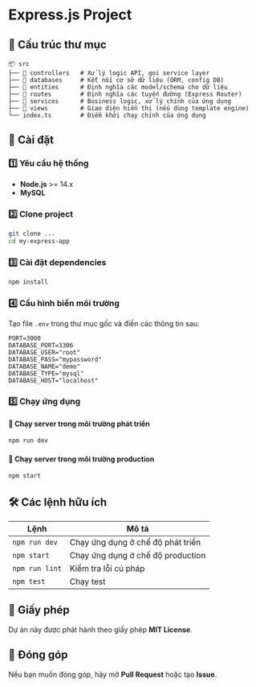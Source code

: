 # Express.js Project
## 📂 Cấu trúc thư mục

```plaintext
📦 src
├── 📂 controllers   # Xử lý logic API, gọi service layer
├── 📂 databases     # Kết nối cơ sở dữ liệu (ORM, config DB)
├── 📂 entities      # Định nghĩa các model/schema cho dữ liệu
├── 📂 routes        # Định nghĩa các tuyến đường (Express Router)
├── 📂 services      # Business logic, xử lý chính của ứng dụng
├── 📂 views         # Giao diện hiển thị (nếu dùng template engine)
└── index.ts        # Điểm khởi chạy chính của ứng dụng
```

## 🎯 Cài đặt

### 1️⃣ Yêu cầu hệ thống
- **Node.js** >= 14.x
- **MySQL**

### 2️⃣ Clone project
```bash
git clone ...
cd my-express-app
```

### 3️⃣ Cài đặt dependencies
```bash
npm install
```

### 4️⃣ Cấu hình biến môi trường
Tạo file `.env` trong thư mục gốc và điền các thông tin sau:
```env
PORT=3000
DATABASE_PORT=3306
DATABASE_USER="root"
DATABASE_PASS="mypassword"
DATABASE_NAME="demo"
DATABASE_TYPE="mysql"
DATABASE_HOST="localhost"
```

### 5️⃣ Chạy ứng dụng
#### 🔹 Chạy server trong môi trường phát triển
```bash
npm run dev
```
#### 🔹 Chạy server trong môi trường production
```bash
npm start
```

## 🛠️ Các lệnh hữu ích
| Lệnh | Mô tả |
|------|------|
| `npm run dev` | Chạy ứng dụng ở chế độ phát triển |
| `npm start` | Chạy ứng dụng ở chế độ production |
| `npm run lint` | Kiểm tra lỗi cú pháp |
| `npm test` | Chạy test |

## 📜 Giấy phép
Dự án này được phát hành theo giấy phép **MIT License**.

## 🤝 Đóng góp
Nếu bạn muốn đóng góp, hãy mở **Pull Request** hoặc tạo **Issue**.

